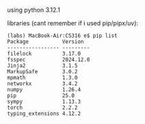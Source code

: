 using python 3.12.1

libraries (cant remember if i used pip/pipx/uv):
```
(labs) MacBook-Air:CS316 e$ pip list
Package           Version
----------------- ---------
filelock          3.17.0
fsspec            2024.12.0
Jinja2            3.1.5
MarkupSafe        3.0.2
mpmath            1.3.0
networkx          3.4.2
numpy             1.26.4
pip               25.0
sympy             1.13.3
torch             2.2.2
typing_extensions 4.12.2
```